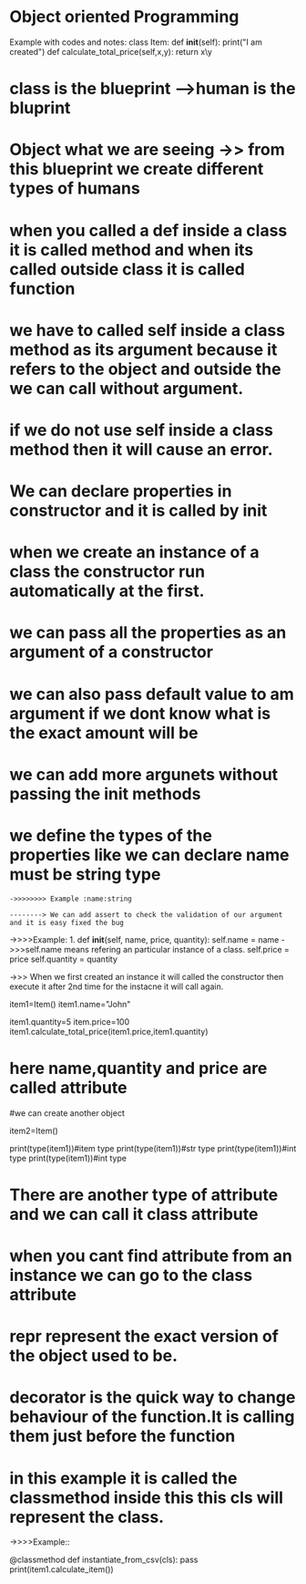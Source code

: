 # Object oriented Programming

Example with codes and notes:
class Item:
def **init**(self):
print("I am created")
def calculate_total_price(self,x,y):
return x\y

# class is the blueprint -->human is the bluprint

# Object what we are seeing ->> from this blueprint we create different types of humans

# when you called a def inside a class it is called method and when its called outside class it is called function

# we have to called self inside a class method as its argument because it refers to the object and outside the we can call without argument.

# if we do not use self inside a class method then it will cause an error.

# We can declare properties in constructor and it is called by **init**

# when we create an instance of a class the constructor run automatically at the first.

# we can pass all the properties as an argument of a constructor

# we can also pass default value to am argument if we dont know what is the exact amount will be

# we can add more argunets without passing the init methods

# we define the types of the properties like we can declare name must be string type

    ->>>>>>>> Example :name:string

    --------> We can add assert to check the validation of our argument and it is easy fixed the bug

->>>>Example: 1. def **init**(self, name, price, quantity):
self.name = name ->>>self.name means refering an particular instance of a class.
self.price = price
self.quantity = quantity

->>> When we first created an instance it will called the constructor then execute it after 2nd time for the instacne it will call again.

item1=Item()
item1.name="John"

item1.quantity=5
item.price=100
item1.calculate_total_price(item1.price,item1.quantity)

# here name,quantity and price are called attribute

#we can create another object

item2=Item()

print(type(item1))#item type
print(type(item1))#str type
print(type(item1))#int type
print(type(item1))#int type

# There are another type of attribute and we can call it class attribute

# when you cant find attribute from an instance we can go to the class attribute

# repr represent the exact version of the object used to be.

# decorator is the quick way to change behaviour of the function.It is calling them just before the function

# in this example it is called the classmethod inside this this cls will represent the class.

->>>>Example::

@classmethod
def instantiate_from_csv(cls):
pass
print(item1.calculate_item())
